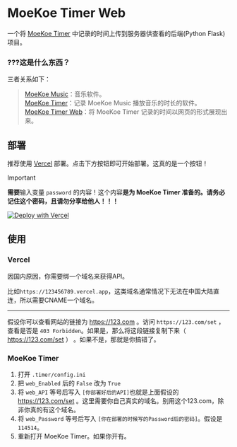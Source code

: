 # MoeKoe Timer Web
一个将 [MoeKoe Timer](https://gist.github.com/Ad-closeNN/c83822b3bd7b65d5be003397c6829af6) 中记录的时间上传到服务器供查看的后端(Python Flask)项目。
### ???这是什么东西？

三者关系如下：
> [MoeKoe Music](https://github.com/iAJue/MoeKoeMusic)：音乐软件。\
> [MoeKoe Timer](https://gist.github.com/Ad-closeNN/c83822b3bd7b65d5be003397c6829af6)：记录 MoeKoe Music 播放音乐的时长的软件。\
> [MoeKoe Timer Web](https://github.com/Ad-closeNN/MoeKoe-Timer-Web)：将 MoeKoe Timer 记录的时间以网页的形式展现出来。

## 部署

推荐使用 [Vercel](https://vercel.com) 部署。点击下方按钮即可开始部署。这真的是一个按钮！
> [!IMPORTANT]
> **需要**输入变量 `password` 的内容！这个内容**是为 MoeKoe Timer 准备的。请务必记住这个密码，且请勿分享给他人！！！**

[![Deploy with Vercel](https://vercel.com/button)](https://vercel.com/new/import?s=https://github.com/Ad-closeNN/MoeKoe-Timer-Web&env=password)

## 使用
### Vercel
因国内原因，你需要绑一个域名来获得API。

比如`https://123456789.vercel.app`，这类域名通常情况下无法在中国大陆直连，所以需要CNAME一个域名。

---

假设你可以查看网站的链接为 https://123.com 。访问 `https://123.com/set` ，查看是否是 `403 Forbidden`。如果是，那么将这段链接复制下来（ https://123.com/set ） 。如果不是，那就是你搞错了。

### MoeKoe Timer
1. 打开 `.timer/config.ini`
2. 把 `web_Enabled` 后的 `False` 改为 `True`
3. 将 `web_API` 等号后写入 `[你部署好后的API]`也就是上面假设的 https://123.com/set 。这里需要你自己真实的域名。别用这个123.com，除非你真的有这个域名。
4. 将 `web_Password` 等号后写入 `[你在部署的时候写的Password后的密码]`。假设是 `114514`。
5. 重新打开 MoeKoe Timer。如果你开有。
